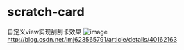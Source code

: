 scratch-card
============

自定义view实现刮刮卡效果
![image](https://github.com/linghp/scratch-card/20141018130432981.gif)
http://blog.csdn.net/lmj623565791/article/details/40162163
